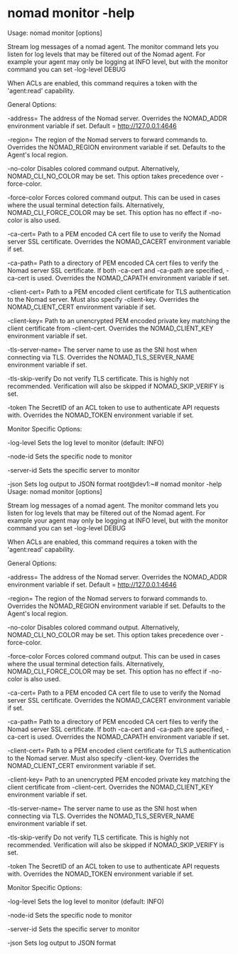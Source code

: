 # nomad monitor -help

Usage: nomad monitor [options]

Stream log messages of a nomad agent. The monitor command lets you
listen for log levels that may be filtered out of the Nomad agent. For
example your agent may only be logging at INFO level, but with the monitor
command you can set -log-level DEBUG

When ACLs are enabled, this command requires a token with the 'agent:read'
capability.

General Options:

-address=<addr>
The address of the Nomad server.
Overrides the NOMAD_ADDR environment variable if set.
Default = http://127.0.0.1:4646

-region=<region>
The region of the Nomad servers to forward commands to.
Overrides the NOMAD_REGION environment variable if set.
Defaults to the Agent's local region.

-no-color
Disables colored command output. Alternatively, NOMAD_CLI_NO_COLOR may be
set. This option takes precedence over -force-color.

-force-color
Forces colored command output. This can be used in cases where the usual
terminal detection fails. Alternatively, NOMAD_CLI_FORCE_COLOR may be set.
This option has no effect if -no-color is also used.

-ca-cert=<path>
Path to a PEM encoded CA cert file to use to verify the
Nomad server SSL certificate. Overrides the NOMAD_CACERT
environment variable if set.

-ca-path=<path>
Path to a directory of PEM encoded CA cert files to verify
the Nomad server SSL certificate. If both -ca-cert and
-ca-path are specified, -ca-cert is used. Overrides the
NOMAD_CAPATH environment variable if set.

-client-cert=<path>
Path to a PEM encoded client certificate for TLS authentication
to the Nomad server. Must also specify -client-key. Overrides
the NOMAD_CLIENT_CERT environment variable if set.

-client-key=<path>
Path to an unencrypted PEM encoded private key matching the
client certificate from -client-cert. Overrides the
NOMAD_CLIENT_KEY environment variable if set.

-tls-server-name=<value>
The server name to use as the SNI host when connecting via
TLS. Overrides the NOMAD_TLS_SERVER_NAME environment variable if set.

-tls-skip-verify
Do not verify TLS certificate. This is highly not recommended. Verification
will also be skipped if NOMAD_SKIP_VERIFY is set.

-token
The SecretID of an ACL token to use to authenticate API requests with.
Overrides the NOMAD_TOKEN environment variable if set.

Monitor Specific Options:

-log-level <level>
Sets the log level to monitor (default: INFO)

-node-id <node-id>
Sets the specific node to monitor

-server-id <server-id>
Sets the specific server to monitor

-json
Sets log output to JSON format
root@dev1:~# nomad monitor -help
Usage: nomad monitor [options]

Stream log messages of a nomad agent. The monitor command lets you
listen for log levels that may be filtered out of the Nomad agent. For
example your agent may only be logging at INFO level, but with the monitor
command you can set -log-level DEBUG

When ACLs are enabled, this command requires a token with the 'agent:read'
capability.

General Options:

-address=<addr>
The address of the Nomad server.
Overrides the NOMAD_ADDR environment variable if set.
Default = http://127.0.0.1:4646

-region=<region>
The region of the Nomad servers to forward commands to.
Overrides the NOMAD_REGION environment variable if set.
Defaults to the Agent's local region.

-no-color
Disables colored command output. Alternatively, NOMAD_CLI_NO_COLOR may be
set. This option takes precedence over -force-color.

-force-color
Forces colored command output. This can be used in cases where the usual
terminal detection fails. Alternatively, NOMAD_CLI_FORCE_COLOR may be set.
This option has no effect if -no-color is also used.

-ca-cert=<path>
Path to a PEM encoded CA cert file to use to verify the
Nomad server SSL certificate. Overrides the NOMAD_CACERT
environment variable if set.

-ca-path=<path>
Path to a directory of PEM encoded CA cert files to verify
the Nomad server SSL certificate. If both -ca-cert and
-ca-path are specified, -ca-cert is used. Overrides the
NOMAD_CAPATH environment variable if set.

-client-cert=<path>
Path to a PEM encoded client certificate for TLS authentication
to the Nomad server. Must also specify -client-key. Overrides
the NOMAD_CLIENT_CERT environment variable if set.

-client-key=<path>
Path to an unencrypted PEM encoded private key matching the
client certificate from -client-cert. Overrides the
NOMAD_CLIENT_KEY environment variable if set.

-tls-server-name=<value>
The server name to use as the SNI host when connecting via
TLS. Overrides the NOMAD_TLS_SERVER_NAME environment variable if set.

-tls-skip-verify
Do not verify TLS certificate. This is highly not recommended. Verification
will also be skipped if NOMAD_SKIP_VERIFY is set.

-token
The SecretID of an ACL token to use to authenticate API requests with.
Overrides the NOMAD_TOKEN environment variable if set.

Monitor Specific Options:

-log-level <level>
Sets the log level to monitor (default: INFO)

-node-id <node-id>
Sets the specific node to monitor

-server-id <server-id>
Sets the specific server to monitor

-json
Sets log output to JSON format
